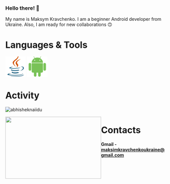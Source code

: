 ### Hello there! 👋

My name is Maksym Kravchenko. I am a beginner Android developer from Ukraine. Also, I am ready for new collaborations 🙃


# Languages & Tools 

<code><img height="64" src="https://raw.githubusercontent.com/github/explore/80688e429a7d4ef2fca1e82350fe8e3517d3494d/topics/java/java.png"></code>
<code><img height="64" src="https://raw.githubusercontent.com/github/explore/80688e429a7d4ef2fca1e82350fe8e3517d3494d/topics/android/android.png"></code>


# Activity

<p align="left"> <img src="https://github-readme-stats.vercel.app/api?username=masssimeliano&show_icons=true&theme=tokyonight" alt="abhisheknaiidu" />
<p align="left"> <img align="left" width="300" height="195" src="https://cdn.dribbble.com/users/926537/screenshots/4502924/python-2.gif">  


# Contacts

**Gmail - maksimkravchenkoukraine@gmail.com**
